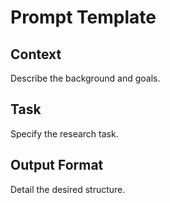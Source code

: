 # Prompt Template

## Context
Describe the background and goals.

## Task
Specify the research task.

## Output Format
Detail the desired structure.
